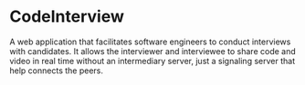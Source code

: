 # CodeInterview
A web application that facilitates software engineers to conduct interviews with candidates. It allows the interviewer and interviewee to share code and video in real time without an intermediary server, just a signaling server that help connects the peers. 
